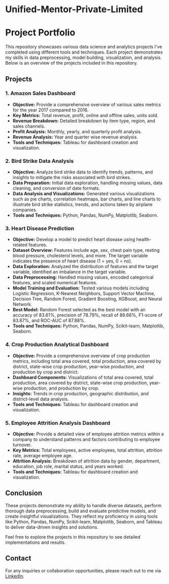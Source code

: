 # Unified-Mentor-Private-Limited


# Project Portfolio

This repository showcases various data science and analytics projects I've completed using different tools and techniques. Each project demonstrates my skills in data preprocessing, model building, visualization, and analysis. Below is an overview of the projects included in this repository.

## Projects

### 1. Amazon Sales Dashboard
- **Objective:** Provide a comprehensive overview of various sales metrics for the year 2017 compared to 2016.
- **Key Metrics:** Total revenue, profit, online and offline sales, units sold.
- **Revenue Breakdown:** Detailed breakdown by item type, region, and sales channels.
- **Profit Analysis:** Monthly, yearly, and quarterly profit analysis.
- **Revenue Analysis:** Year and quarter wise revenue analysis.
- **Tools and Techniques:** Tableau for dashboard creation and visualization.

### 2. Bird Strike Data Analysis
- **Objective:** Analyze bird strike data to identify trends, patterns, and insights to mitigate the risks associated with bird strikes.
- **Data Preparation:** Initial data exploration, handling missing values, data cleaning, and conversion of date formats.
- **Data Analysis and Visualizations:** Generated various visualizations such as pie charts, correlation heatmaps, bar charts, and line charts to illustrate bird strike statistics, trends, and actions taken by airplane companies.
- **Tools and Techniques:** Python, Pandas, NumPy, Matplotlib, Seaborn.

### 3. Heart Disease Prediction
- **Objective:** Develop a model to predict heart disease using health-related features.
- **Dataset Overview:** Features include age, sex, chest pain type, resting blood pressure, cholesterol levels, and more. The target variable indicates the presence of heart disease (1 = yes, 0 = no).
- **Data Exploration:** Analyzed the distribution of features and the target variable, identified an imbalance in the target variable.
- **Data Preprocessing:** Handled missing values, encoded categorical features, and scaled numerical features.
- **Model Training and Evaluation:** Tested various models including Logistic Regression, K-Nearest Neighbors, Support Vector Machine, Decision Tree, Random Forest, Gradient Boosting, XGBoost, and Neural Network.
- **Best Model:** Random Forest selected as the best model with an accuracy of 83.61%, precision of 78.79%, recall of 89.66%, F1-score of 83.87%, and ROC-AUC of 87.88%.
- **Tools and Techniques:** Python, Pandas, NumPy, Scikit-learn, Matplotlib, Seaborn.

### 4. Crop Production Analytical Dashboard
- **Objective:** Provide a comprehensive overview of crop production metrics, including total area covered, total production, area covered by district, state-wise crop production, year-wise production, and production by crop and district.
- **Dashboard Components:** Visualizations of total area covered, total production, area covered by district, state-wise crop production, year-wise production, and production by crop.
- **Insights:** Trends in crop production, geographic distribution, and district-level data analysis.
- **Tools and Techniques:** Tableau for dashboard creation and visualization.

### 5. Employee Attrition Analysis Dashboard
- **Objective:** Provide a detailed view of employee attrition metrics within a company to understand patterns and factors contributing to employee turnover.
- **Key Metrics:** Total employees, active employees, total attrition, attrition rate, average employee age.
- **Attrition Analysis:** Breakdown of attrition data by gender, department, education, job role, marital status, and years worked.
- **Tools and Techniques:** Tableau for dashboard creation and visualization.

## Conclusion
These projects demonstrate my ability to handle diverse datasets, perform thorough data preprocessing, build and evaluate predictive models, and create insightful visualizations. They reflect my proficiency in using tools like Python, Pandas, NumPy, Scikit-learn, Matplotlib, Seaborn, and Tableau to deliver data-driven insights and solutions.

Feel free to explore the projects in this repository to see detailed implementations and results.

## Contact
For any inquiries or collaboration opportunities, please reach out to me via [LinkedIn]([https://www.linkedin.com/](https://www.linkedin.com/in/akash-ranjan-28330224a/)).
